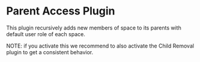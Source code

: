 # Parent Access Plugin

This plugin recursively adds new members of space to its parents with default user role of each space.

NOTE: if you activate this we recommend to also activate the Child Removal plugin to get a consistent behavior.
